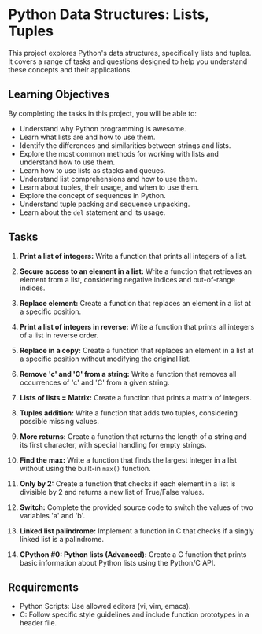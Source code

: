 # Python Data Structures: Lists, Tuples

This project explores Python's data structures, specifically lists and tuples. It covers a range of tasks and questions designed to help you understand these concepts and their applications.

## Learning Objectives

By completing the tasks in this project, you will be able to:

- Understand why Python programming is awesome.
- Learn what lists are and how to use them.
- Identify the differences and similarities between strings and lists.
- Explore the most common methods for working with lists and understand how to use them.
- Learn how to use lists as stacks and queues.
- Understand list comprehensions and how to use them.
- Learn about tuples, their usage, and when to use them.
- Explore the concept of sequences in Python.
- Understand tuple packing and sequence unpacking.
- Learn about the `del` statement and its usage.

## Tasks

1. **Print a list of integers:** Write a function that prints all integers of a list.

2. **Secure access to an element in a list:** Write a function that retrieves an element from a list, considering negative indices and out-of-range indices.

3. **Replace element:** Create a function that replaces an element in a list at a specific position.

4. **Print a list of integers in reverse:** Write a function that prints all integers of a list in reverse order.

5. **Replace in a copy:** Create a function that replaces an element in a list at a specific position without modifying the original list.

6. **Remove 'c' and 'C' from a string:** Write a function that removes all occurrences of 'c' and 'C' from a given string.

7. **Lists of lists = Matrix:** Create a function that prints a matrix of integers.

8. **Tuples addition:** Write a function that adds two tuples, considering possible missing values.

9. **More returns:** Create a function that returns the length of a string and its first character, with special handling for empty strings.

10. **Find the max:** Write a function that finds the largest integer in a list without using the built-in `max()` function.

11. **Only by 2:** Create a function that checks if each element in a list is divisible by 2 and returns a new list of True/False values.

12. **Switch:** Complete the provided source code to switch the values of two variables 'a' and 'b'.

13. **Linked list palindrome:** Implement a function in C that checks if a singly linked list is a palindrome.

14. **CPython #0: Python lists (Advanced):** Create a C function that prints basic information about Python lists using the Python/C API.

## Requirements

- Python Scripts: Use allowed editors (vi, vim, emacs).
- C: Follow specific style guidelines and include function prototypes in a header file.
